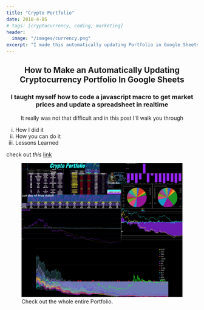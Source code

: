 ```yaml
---
title: "Crypto Portfolio"
date: 2018-4-05
# tags: [cryptocurrency, coding, marketing]
header:
  image: "/images/currency.png"
excerpt: "I made this automatically updating Portfolio in Google Sheets"
---
```

<center>
<h2> How to Make an Automatically Updating Cryptocurrency Portfolio In Google Sheets </h2>
<h3>
I taught myself how to code a javascript macro to get market prices and update a spreadsheet in realtime
</h3>
<p>
It really was not that difficult and in this post I'll walk you through
</center>
<ol type = "i">
<li>How I did it</li>
<li>How you can do it</li>
<li>Lessons Learned</li>
</ol>
</p>


check out *this* [link](https://www.google.com)


<figure class="align-center">
  <img src="/images/crypto.png" alt="">
  <figcaption>Check out the whole entire Portfolio.</figcaption>
</figure>
